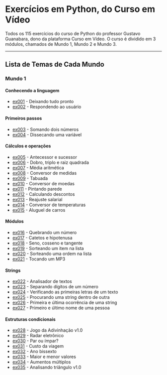 # Exercícios em Python, do Curso em Vídeo
Todos os 115 exercícios do curso de Python do professor Gustavo Guanabara, dono da plataforma Curso em Vídeo.
O curso é dividido em 3 módulos, chamados de Mundo 1, Mundo 2 e Mundo 3.
***
## Lista de Temas de Cada Mundo
### Mundo 1
#### Conhecendo a linguagem
* [ex001](https://github.com/OLuizFernando/ExerciciosCursoEmVideoPython/blob/main/exercicios/ex001.py) - Deixando tudo pronto
* [ex002](https://github.com/OLuizFernando/ExerciciosCursoEmVideoPython/blob/main/exercicios/ex002.py) - Respondendo ao usuário
#### Primeiros passos
* [ex003](https://github.com/OLuizFernando/ExerciciosCursoEmVideoPython/blob/main/exercicios/ex003.py) - Somando dois números
* [ex004](https://github.com/OLuizFernando/ExerciciosCursoEmVideoPython/blob/main/exercicios/ex004.py) - Dissecando uma variável
#### Cálculos e operações
* [ex005](https://github.com/OLuizFernando/ExerciciosCursoEmVideoPython/blob/main/exercicios/ex005.py) - Antecessor e sucessor
* [ex006](https://github.com/OLuizFernando/ExerciciosCursoEmVideoPython/blob/main/exercicios/ex006.py) - Dobro, triplo e raiz quadrada
* [ex007](https://github.com/OLuizFernando/ExerciciosCursoEmVideoPython/blob/main/exercicios/ex007.py) - Média aritmética
* [ex008](https://github.com/OLuizFernando/ExerciciosCursoEmVideoPython/blob/main/exercicios/ex008.py) - Conversor de medidas
* [ex009](https://github.com/OLuizFernando/ExerciciosCursoEmVideoPython/blob/main/exercicios/ex009.py) - Tabuada
* [ex010](https://github.com/OLuizFernando/ExerciciosCursoEmVideoPython/blob/main/exercicios/ex010.py) - Conversor de moedas
* [ex011](https://github.com/OLuizFernando/ExerciciosCursoEmVideoPython/blob/main/exercicios/ex011.py) - Pintando parede
* [ex012](https://github.com/OLuizFernando/ExerciciosCursoEmVideoPython/blob/main/exercicios/ex012.py) - Calculando descontos
* [ex013](https://github.com/OLuizFernando/ExerciciosCursoEmVideoPython/blob/main/exercicios/ex013.py) - Reajuste salarial
* [ex014](https://github.com/OLuizFernando/ExerciciosCursoEmVideoPython/blob/main/exercicios/ex014.py) - Conversor de temperaturas
* [ex015](https://github.com/OLuizFernando/ExerciciosCursoEmVideoPython/blob/main/exercicios/ex015.py) - Aluguel de carros
#### Módulos
* [ex016](https://github.com/OLuizFernando/ExerciciosCursoEmVideoPython/blob/main/exercicios/ex016.py) - Quebrando um número
* [ex017](https://github.com/OLuizFernando/ExerciciosCursoEmVideoPython/blob/main/exercicios/ex017.py) - Catetos e hipotenusa
* [ex018](https://github.com/OLuizFernando/ExerciciosCursoEmVideoPython/blob/main/exercicios/ex018.py) - Seno, cosseno e tangente
* [ex019](https://github.com/OLuizFernando/ExerciciosCursoEmVideoPython/blob/main/exercicios/ex019.py) - Sorteando um item na lista
* [ex020](https://github.com/OLuizFernando/ExerciciosCursoEmVideoPython/blob/main/exercicios/ex020.py) - Sorteando uma ordem na lista
* [ex021](https://github.com/OLuizFernando/ExerciciosCursoEmVideoPython/blob/main/exercicios/ex021.py) - Tocando um MP3
#### Strings
* [ex022](https://github.com/OLuizFernando/ExerciciosCursoEmVideoPython/blob/main/exercicios/ex022.py) - Analisador de textos
* [ex023](https://github.com/OLuizFernando/ExerciciosCursoEmVideoPython/blob/main/exercicios/ex023.py) - Separando dígitos de um número
* [ex024](https://github.com/OLuizFernando/ExerciciosCursoEmVideoPython/blob/main/exercicios/ex024.py) - Verificando as primeiras letras de um texto
* [ex025](https://github.com/OLuizFernando/ExerciciosCursoEmVideoPython/blob/main/exercicios/ex025.py) - Procurando uma string dentro de outra
* [ex026](https://github.com/OLuizFernando/ExerciciosCursoEmVideoPython/blob/main/exercicios/ex026.py) - Primeira e última ocorrência de uma string
* [ex027](https://github.com/OLuizFernando/ExerciciosCursoEmVideoPython/blob/main/exercicios/ex027.py) - Primeiro e último nome de uma pessoa
#### Estruturas condicionais
* [ex028](https://github.com/OLuizFernando/ExerciciosCursoEmVideoPython/blob/main/exercicios/ex028.py) - Jogo da Adivinhação v1.0
* [ex029](https://github.com/OLuizFernando/ExerciciosCursoEmVideoPython/blob/main/exercicios/ex029.py) - Radar eletrônico
* [ex030](https://github.com/OLuizFernando/ExerciciosCursoEmVideoPython/blob/main/exercicios/ex030.py) - Par ou ímpar?
* [ex031](https://github.com/OLuizFernando/ExerciciosCursoEmVideoPython/blob/main/exercicios/ex031.py) - Custo da viagem
* [ex032](https://github.com/OLuizFernando/ExerciciosCursoEmVideoPython/blob/main/exercicios/ex032.py) - Ano bissexto
* [ex033](https://github.com/OLuizFernando/ExerciciosCursoEmVideoPython/blob/main/exercicios/ex033.py) - Maior e menor valores
* [ex034](https://github.com/OLuizFernando/ExerciciosCursoEmVideoPython/blob/main/exercicios/ex034.py) - Aumentos múltiplos
* [ex035](https://github.com/OLuizFernando/ExerciciosCursoEmVideoPython/blob/main/exercicios/ex035.py) - Analisando triângulo v1.0
